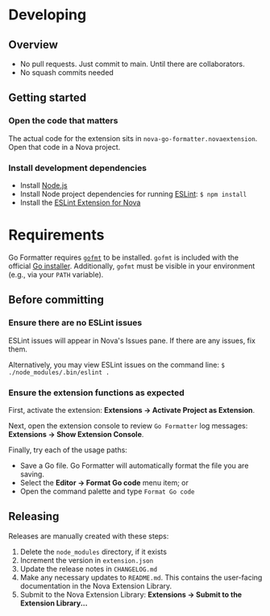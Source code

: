 # Developing

## Overview

- No pull requests. Just commit to main. Until there are collaborators.
- No squash commits needed

## Getting started

### Open the code that matters

The actual code for the extension sits in `nova-go-formatter.novaextension`. Open that code in a Nova project.

### Install development dependencies

- Install [Node.js](https://nodejs.org/en/download/)
- Install Node project dependencies for running [ESLint](https://eslint.org): `$ npm install`
- Install the [ESLint Extension for Nova](https://github.com/apexskier/nova-eslint)

# Requirements

Go Formatter requires [`gofmt`](https://pkg.go.dev/cmd/gofmt) to be installed. `gofmt` is included with the official [Go installer](https://go.dev/dl). Additionally, `gofmt` must be visible in your environment (e.g., via your `PATH` variable).

## Before committing

### Ensure there are no ESLint issues

ESLint issues will appear in Nova's Issues pane. If there are any issues, fix them.

Alternatively, you may view ESLint issues on the command line: `$ ./node_modules/.bin/eslint . `

### Ensure the extension functions as expected

First, activate the extension: **Extensions → Activate Project as Extension**.

Next, open the extension console to review `Go Formatter` log messages: **Extensions → Show Extension Console**.

Finally, try each of the usage paths:

- Save a Go file. Go Formatter will automatically format the file you are saving.
- Select the **Editor → Format Go code** menu item; or
- Open the command palette and type `Format Go code`

## Releasing

Releases are manually created with these steps:

1. Delete the `node_modules` directory, if it exists
1. Increment the version in `extension.json`
1. Update the release notes in `CHANGELOG.md`
1. Make any necessary updates to `README.md`. This contains the user-facing documentation in the Nova Extension Library.
1. Submit to the Nova Extension Library: **Extensions → Submit to the Extension Library...**
